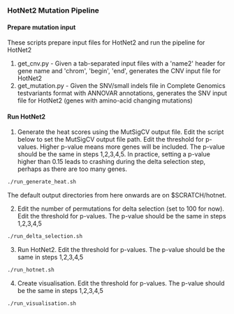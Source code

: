### HotNet2 Mutation Pipeline

#### Prepare mutation input
These scripts prepare input files for HotNet2 and run the pipeline for HotNet2

1. get_cnv.py - Given a tab-separated input files with a 'name2' header for gene name and 'chrom', 'begin', 'end', generates the CNV input file for HotNet2
2. get_mutation.py - Given the SNV/small indels file in Complete Genomics testvariants format with ANNOVAR annotations, generates the SNV input file for HotNet2 (genes with amino-acid changing mutations)

#### Run HotNet2
1. Generate the heat scores using the MutSigCV output file. Edit the script below to set the MutSigCV output file path. Edit the threshold for p-values. Higher p-value means more genes will be included. The p-value should be the same in steps 1,2,3,4,5. In practice, setting a p-value higher than 0.15 leads to crashing during the delta selection step, perhaps as there are too many genes.
```apache
./run_generate_heat.sh
```
The default output directories from here onwards are on $SCRATCH/hotnet.

2. Edit the number of permutations for delta selection (set to 100 for now). Edit the threshold for p-values. The p-value should be the same in steps 1,2,3,4,5
```apache
./run_delta_selection.sh
```

3. Run HotNet2. Edit the threshold for p-values. The p-value should be the same in steps 1,2,3,4,5
```apache
./run_hotnet.sh
```

4. Create visualisation. Edit the threshold for p-values. The p-value should be the same in steps 1,2,3,4,5
```apache
./run_visualisation.sh
```

